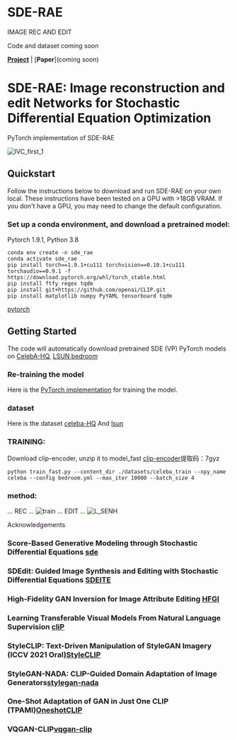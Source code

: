 # SDE-RAE
IMAGE REC AND EDIT

Code and dataset coming soon

[**Project**](https://github.com/haizhu12/SDE-RAE) | [**Paper**](coming soon)

# SDE-RAE: Image reconstruction and edit Networks for Stochastic Differential Equation Optimization
PyTorch implementation of SDE-RAE 
 

![IVC_first_1](https://github.com/haizhu12/SDE-RAE/assets/93024130/1f40f089-bba2-437e-b4a3-ffa1086f147f)


##  Quickstart 

Follow the instructions below to download and run SDE-RAE on your own local. These instructions have been tested on a GPU with >18GB VRAM. If you don't have a GPU, you may need to change the default configuration.

### Set up a conda environment, and download a pretrained model:
Pytorch 1.9.1, Python 3.8
```
conda env create -n sde_rae
conda activate sde_rae
pip install torch==1.9.1+cu111 torchvision==0.10.1+cu111 torchaudio==0.9.1 -f https://download.pytorch.org/whl/torch_stable.html
pip install ftfy regex tqdm
pip install git+https://github.com/openai/CLIP.git
pip install matplotlib numpy PyYAML tensorboard tqdm
```
[pytorch](https://pytorch.org/get-started/previous-versions/)

## Getting Started
The code will automatically download pretrained SDE (VP) PyTorch models on
[CelebA-HQ](https://image-editing-test-12345.s3-us-west-2.amazonaws.com/checkpoints/celeba_hq.ckpt),
[LSUN bedroom](https://image-editing-test-12345.s3-us-west-2.amazonaws.com/checkpoints/bedroom.ckpt)

### Re-training the model
Here is the [PyTorch implementation](https://github.com/ermongroup/ddim) for training the model.

### dataset
Here is the dataset [celeba-HQ](https://paperswithcode.com/dataset/celeba-hq) And [lsun](https://www.yf.io/p/lsun)

### TRAINING:
Download clip-encoder, unzip it to model_fast [clip-encoder](https://pan.baidu.com/s/1U17dgOoH5HiFImwsI0E0fg?pwd=7gyz 
)提取码：7gyz
```
python train_fast.py --content_dir ./datasets/celeba_train --npy_name celeba --config bedroom.yml --max_iter 10000 --batch_size 4
```

### method:
...
REC
...
![train](https://github.com/haizhu12/SDE-RAE/assets/93024130/b3e621c8-2da1-49cd-9b44-5585bfe2fa75)
...
EDIT
...
![L_SENH](https://github.com/haizhu12/SDE-RAE/assets/93024130/a90352d0-6926-408f-bed7-2d02b797fdf0)

Acknowledgements

### Score-Based Generative Modeling through Stochastic Differential Equations [sde](https://github.com/yang-song/score_sde_pytorch)
### SDEdit: Guided Image Synthesis and Editing with Stochastic Differential Equations  [SDEITE](https://github.com/ermongroup/SDEdit)
### High-Fidelity GAN Inversion for Image Attribute Editing [HFGI](https://tengfeiwang.github.io/HFGI/)
### Learning Transferable Visual Models From Natural Language Supervision [cliP](https://github.com/OpenAI/CLIP)
### StyleCLIP: Text-Driven Manipulation of StyleGAN Imagery (ICCV 2021 Oral)[StyleCLIP](https://github.com/orpatashnik/StyleCLIP)
### StyleGAN-NADA: CLIP-Guided Domain Adaptation of Image Generators[stylegan-nada](https://stylegan-nada.github.io/)
### One-Shot Adaptation of GAN in Just One CLIP (TPAMI)[OneshotCLIP](https://github.com/anon96652/OneshotCLIP)
### VQGAN-CLIP[vqgan-clip](https://github.com/EleutherAI/vqgan-clip#vqgan-clip)
